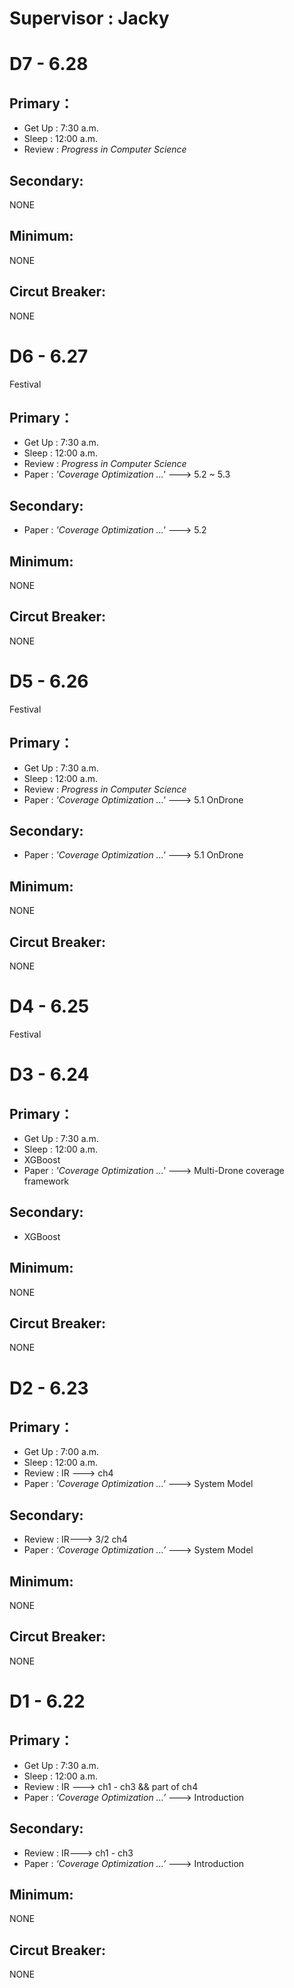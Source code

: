 # **Supervisor : Jacky**

# D7 - 6.28
## Primary：
- Get Up : 7:30 a.m.
- Sleep : 12:00 a.m.
- Review : *Progress in Computer Science* 
## Secondary:
NONE
## Minimum:
NONE
## Circut Breaker:
NONE
# D6 - 6.27 
Festival
## Primary：
- Get Up : 7:30 a.m.
- Sleep : 12:00 a.m.
- Review : *Progress in Computer Science* 
- Paper : *'Coverage Optimization ...'* ---> 5.2 ~ 5.3
## Secondary:
- Paper : *'Coverage Optimization ...'* ---> 5.2
## Minimum:
NONE
## Circut Breaker:
NONE
# D5 - 6.26
Festival
## Primary：
- Get Up : 7:30 a.m.
- Sleep : 12:00 a.m.
- Review : *Progress in Computer Science* 
- Paper : *'Coverage Optimization ...'* ---> 5.1 OnDrone
## Secondary:
- Paper : *'Coverage Optimization ...'* ---> 5.1 OnDrone
## Minimum:
NONE
## Circut Breaker:
NONE
# D4 - 6.25
Festival 
# D3 - 6.24
## Primary：
- Get Up : 7:30 a.m.
- Sleep : 12:00 a.m.
- XGBoost
- Paper : *'Coverage Optimization ...'* ---> Multi-Drone coverage framework
## Secondary:
- XGBoost
## Minimum:
NONE
## Circut Breaker:
NONE
# D2 - 6.23
## Primary：
- Get Up : 7:00 a.m.
- Sleep : 12:00 a.m.
- Review : IR ---> ch4
- Paper : *'Coverage Optimization ...'* ---> System Model
## Secondary:
- Review : IR---> 3/2 ch4
- Paper : *‘Coverage Optimization ...’* ---> System Model
## Minimum:
NONE
## Circut Breaker:
NONE

# D1 - 6.22
## Primary：
- Get Up : 7:30 a.m.
- Sleep : 12:00 a.m.
- Review : IR ---> ch1 - ch3 && part of ch4
- Paper : *‘Coverage Optimization ...’* ---> Introduction
## Secondary:
- Review : IR---> ch1 - ch3
- Paper : *‘Coverage Optimization ...’* ---> Introduction
## Minimum:
NONE
## Circut Breaker:
NONE
